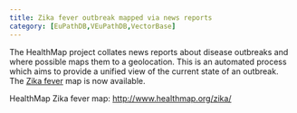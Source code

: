 ```yaml
---
title: Zika fever outbreak mapped via news reports
category: [EuPathDB,VEuPathDB,VectorBase]
---
```

The HealthMap project collates news reports about disease outbreaks and where possible maps them to a geolocation. This is an automated process which aims to provide a unified view of the current state of an outbreak. The <a href="http://www.healthmap.org/zika/#timeline">Zika fever</a> map is now available.

HealthMap Zika fever map: http://www.healthmap.org/zika/
